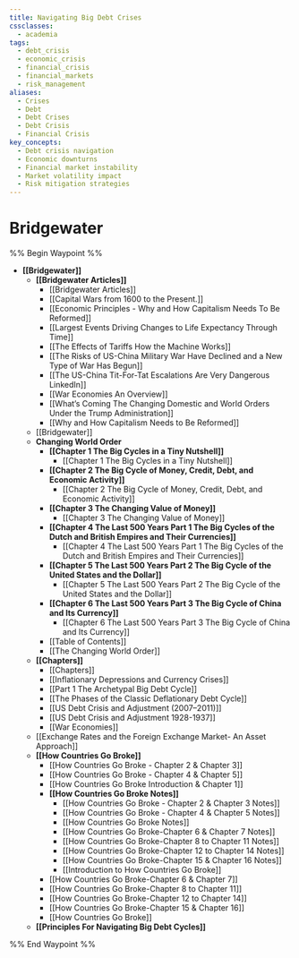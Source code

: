 ```yaml
---
title: Navigating Big Debt Crises
cssclasses:
  - academia
tags:
  - debt_crisis
  - economic_crisis
  - financial_crisis
  - financial_markets
  - risk_management
aliases:
  - Crises
  - Debt
  - Debt Crises
  - Debt Crisis
  - Financial Crisis
key_concepts:
  - Debt crisis navigation
  - Economic downturns
  - Financial market instability
  - Market volatility impact
  - Risk mitigation strategies
---
```


# Bridgewater

%% Begin Waypoint %%
- **[[Bridgewater]]**
	- **[[Bridgewater Articles]]**
		- [[Bridgewater Articles]]
		- [[Capital Wars from 1600 to the Present.]]
		- [[Economic Principles - Why and How Capitalism Needs To Be Reformed]]
		- [[Largest Events Driving Changes to Life Expectancy Through Time]]
		- [[The Effects of Tariffs How the Machine Works]]
		- [[The Risks of US-China Military War Have Declined and a New Type of War Has Begun]]
		- [[The US-China Tit-For-Tat Escalations Are Very Dangerous  LinkedIn]]
		- [[War Economies An Overview]]
		- [[What’s Coming The Changing Domestic and World Orders Under the Trump Administration]]
		- [[Why and How Capitalism Needs to Be Reformed]]
	- [[Bridgewater]]
	- **Changing World Order**
		- **[[Chapter 1 The Big Cycles in a Tiny Nutshell]]**
			- [[Chapter 1 The Big Cycles in a Tiny Nutshell]]
		- **[[Chapter 2 The Big Cycle of Money, Credit, Debt, and Economic Activity]]**
			- [[Chapter 2 The Big Cycle of Money, Credit, Debt, and Economic Activity]]
		- **[[Chapter 3 The Changing Value of Money]]**
			- [[Chapter 3 The Changing Value of Money]]
		- **[[Chapter 4 The Last 500 Years Part 1 The Big Cycles of the Dutch and British Empires and Their Currencies]]**
			- [[Chapter 4 The Last 500 Years Part 1 The Big Cycles of the Dutch and British Empires and Their Currencies]]
		- **[[Chapter 5 The Last 500 Years Part 2 The Big Cycle of the United States and the Dollar]]**
			- [[Chapter 5 The Last 500 Years Part 2 The Big Cycle of the United States and the Dollar]]
		- **[[Chapter 6 The Last 500 Years Part 3 The Big Cycle of China and Its Currency]]**
			- [[Chapter 6 The Last 500 Years Part 3 The Big Cycle of China and Its Currency]]
		- [[Table of Contents]]
		- [[The Changing World Order]]
	- **[[Chapters]]**
		- [[Chapters]]
		- [[Inflationary Depressions and Currency Crises]]
		- [[Part 1 The Archetypal Big Debt Cycle]]
		- [[The Phases of the Classic Deflationary Debt Cycle]]
		- [[US Debt Crisis and Adjustment (2007–2011)]]
		- [[US Debt Crisis and Adjustment 1928-1937]]
		- [[War Economies]]
	- [[Exchange Rates and the Foreign Exchange Market- An Asset Approach]]
	- **[[How Countries Go Broke]]**
		- [[How Countries Go Broke - Chapter 2 & Chapter 3]]
		- [[How Countries Go Broke - Chapter 4 & Chapter 5]]
		- [[How Countries Go Broke Introduction & Chapter 1]]
		- **[[How Countries Go Broke Notes]]**
			- [[How Countries Go Broke - Chapter 2 & Chapter 3 Notes]]
			- [[How Countries Go Broke - Chapter 4 & Chapter 5 Notes]]
			- [[How Countries Go Broke Notes]]
			- [[How Countries Go Broke-Chapter 6 & Chapter 7 Notes]]
			- [[How Countries Go Broke-Chapter 8 to Chapter 11 Notes]]
			- [[How Countries Go Broke-Chapter 12 to Chapter 14 Notes]]
			- [[How Countries Go Broke-Chapter 15 & Chapter 16 Notes]]
			- [[Introduction to How Countries Go Broke]]
		- [[How Countries Go Broke-Chapter 6 & Chapter 7]]
		- [[How Countries Go Broke-Chapter 8 to Chapter 11]]
		- [[How Countries Go Broke-Chapter 12 to Chapter 14]]
		- [[How Countries Go Broke-Chapter 15 & Chapter 16]]
		- [[How Countries Go Broke]]
	- **[[Principles For Navigating Big Debt Cycles]]**

%% End Waypoint %%